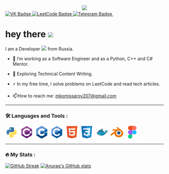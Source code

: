 <div id="header" align="center">
  <img src="https://media.giphy.com/media/M9gbBd9nbDrOTu1Mqx/giphy.gif" width="100"/>
</div>

<div id="badges">
  <a href="https://vk.com/yungkonduktor">
    <img src="https://img.shields.io/badge/VK-blue?logo=vk&logoColor=white&style=for-the-badge" alt="VK Badge"/>
  </a>
  <a href="https://leetcode.com/GogoTomat/">
    <img src="https://img.shields.io/badge/LeetCode-yellow?logo=leetcode&logoColor=black&style=for-the-badge" alt="LeetCode Badge"/>
  </a>
  <a href="https://t.me/yungtailz">
    <img src="https://img.shields.io/badge/Telegram-white?style=for-the-badge&logo=telegram&logoColor=white" alt="Telegram Badge"/>
  </a>
  <img src="https://komarev.com/ghpvc/?username=your-github-gogotomat&style=flat-square&color=blue" alt=""/>
  
</div>

<h1>
  hey there
  <img src="https://media.giphy.com/media/hvRJCLFzcasrR4ia7z/giphy.gif" width="30px"/>
</h1>

I am a Developer <img src="https://media.giphy.com/media/WUlplcMpOCEmTGBtBW/giphy.gif" width="30"> from Russia.

- :telescope: I’m working as a Software Engineer and as a Python, C++ and C# Mentor.

- :seedling: Exploring Technical Content Writing.

- :zap: In my free time, I solve problems on LeetCode and read tech articles.

- :mailbox:How to reach me: mkomissarov207@gmail.com

---

### :hammer_and_wrench: Languages and Tools :
<div>
  <img src="https://github.com/devicons/devicon/blob/master/icons/python/python-original.svg" title="Python" alt="Python" width="40" height="40"/>&nbsp;
  <img src="https://github.com/devicons/devicon/blob/master/icons/csharp/csharp-original.svg" title="C#" alt="CSharp" width="40" height="40"/>&nbsp;
  <img src="https://github.com/devicons/devicon/blob/master/icons/cplusplus/cplusplus-original.svg" title="C++" alt="Cplusplus" width="40" height="40"/>&nbsp;
  <img src="https://github.com/devicons/devicon/blob/master/icons/c/c-original.svg" title="C" alt="C" width="40" height="40"/>&nbsp;
  <img src="https://github.com/devicons/devicon/blob/master/icons/html5/html5-original.svg" title="html" alt="html" width="40" height="40"/>&nbsp;
  <img src="https://github.com/devicons/devicon/blob/master/icons/css3/css3-original.svg" title="css" alt="css" width="40" height="40"/>&nbsp;
  <img src="https://github.com/devicons/devicon/blob/master/icons/docker/docker-original.svg" title="docker" alt="docker" width="40" height="40"/>&nbsp;
  <img src="https://github.com/devicons/devicon/blob/master/icons/blender/blender-original.svg" title="blender alt="blender" width="40" height="40"/>&nbsp;
  <img src="https://github.com/devicons/devicon/blob/master/icons/figma/figma-original.svg" title="figma" alt="figma" width="40" height="40"/>&nbsp;

</div>
 
                                               
---

### :fire: My Stats :
[![GitHub Streak](http://github-readme-streak-stats.herokuapp.com?user=GogoTomat&theme=dark&background=000000)](https://git.io/streak-stats)
[![Anurag's GitHub stats](https://github-readme-stats.vercel.app/api?username=GogoTomat)](https://github.com/anuraghazra/github-readme-stats)


